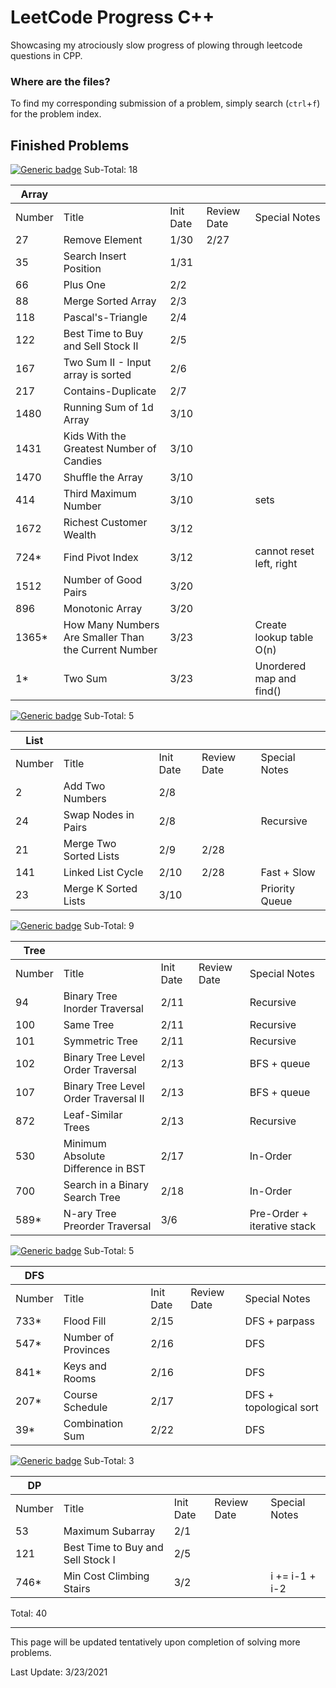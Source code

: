 # LeetCode Progress C++
Showcasing my atrociously slow progress of plowing through leetcode questions in CPP.

### Where are the files?
To find my corresponding submission of a problem, simply search (`ctrl`+`f`) for the problem index.

## Finished Problems
[![Generic badge](https://img.shields.io/badge/LeetCode-Array-<Green>.svg)](https://leetcode.com/tag/array/) Sub-Total: 18

| Array  |                                                      |           |             |                          |
|--------|------------------------------------------------------|-----------|-------------|--------------------------|
| Number | Title                                                | Init Date | Review Date | Special Notes            |
| 27     | Remove Element                                       |    1/30   |    2/27     |                          |
| 35     | Search Insert Position                               |    1/31   |             |                          |
| 66     | Plus One                                             |    2/2    |             |                          |
| 88     | Merge Sorted Array                                   |    2/3    |             |                          |
| 118    | Pascal's-Triangle                                    |    2/4    |             |                          |
| 122    | Best Time to Buy and Sell Stock II                   |    2/5    |             |                          |
| 167    | Two Sum II - Input array is sorted                   |    2/6    |             |                          |
| 217    | Contains-Duplicate                                   |    2/7    |             |                          |
| 1480   | Running Sum of 1d Array                              |    3/10   |             |                          |
| 1431   | Kids With the Greatest Number of Candies             |    3/10   |             |                          |
| 1470   | Shuffle the Array                                    |    3/10   |             |                          |
| 414    | Third Maximum Number                                 |    3/10   |             | sets                     |
| 1672   | Richest Customer Wealth                              |    3/12   |             |                          |
| 724*   | Find Pivot Index                                     |    3/12   |             | cannot reset left, right |
| 1512   | Number of Good Pairs                                 |    3/20   |             |                          |
| 896    | Monotonic Array                                      |    3/20   |             |                          |
| 1365*  | How Many Numbers Are Smaller Than the Current Number |    3/23   |             | Create lookup table O(n) |
| 1*     | Two Sum                                              |    3/23   |             | Unordered map and find() |

[![Generic badge](https://img.shields.io/badge/LeetCode-List-<Blue>.svg)](https://leetcode.com/tag/linked-list/) Sub-Total: 5

| List   |                                      |           |             |                |
|--------|--------------------------------------|-----------|-------------|----------------|
| Number | Title                                | Init Date | Review Date | Special Notes  |
| 2      | Add Two Numbers                      |    2/8    |             |                |
| 24     | Swap Nodes in Pairs                  |    2/8    |             | Recursive      |
| 21     | Merge Two Sorted Lists               |    2/9    |  2/28       |                |
| 141    | Linked List Cycle                    |    2/10   |  2/28       | Fast + Slow    |
| 23     | Merge K Sorted Lists                 |    3/10   |             | Priority Queue |

[![Generic badge](https://img.shields.io/badge/LeetCode-Tree-<Blue>.svg)](https://leetcode.com/tag/tree/) Sub-Total: 9

| Tree   |                                      |           |             |                             |
|--------|--------------------------------------|-----------|-------------|-----------------------------|
| Number | Title                                | Init Date | Review Date | Special Notes               |
| 94     | Binary Tree Inorder Traversal        |    2/11   |             | Recursive                   |
| 100    | Same Tree                            |    2/11   |             | Recursive                   |
| 101    | Symmetric Tree                       |    2/11   |             | Recursive                   |
| 102    | Binary Tree Level Order Traversal    |    2/13   |             | BFS + queue                 |
| 107    | Binary Tree Level Order Traversal II |    2/13   |             | BFS + queue                 |
| 872    | Leaf-Similar Trees                   |    2/13   |             | Recursive                   |
| 530    | Minimum Absolute Difference in BST   |    2/17   |             | In-Order                    |
| 700    | Search in a Binary Search Tree       |    2/18   |             | In-Order                    |
| 589*   | N-ary Tree Preorder Traversal        |    3/6    |             | Pre-Order + iterative stack |
	


[![Generic badge](https://img.shields.io/badge/LeetCode-DFS-<Blue>.svg)](https://leetcode.com/tag/dfs/) Sub-Total: 5

| DFS    |                                      |           |             |                         |
|--------|--------------------------------------|-----------|-------------|-------------------------|
| Number | Title                                | Init Date | Review Date | Special Notes           |
| 733*   | Flood Fill                           |    2/15   |             | DFS + parpass           |
| 547*   | Number of Provinces                  |    2/16   |             | DFS                     |
| 841*   | Keys and Rooms                       |    2/16   |             | DFS                     |
| 207*   | Course Schedule                      |    2/17   |             | DFS + topological sort  |
| 39*    | Combination Sum                      |    2/22   |             | DFS                     |

[![Generic badge](https://img.shields.io/badge/LeetCode-DP-<Blue>.svg)](https://leetcode.com/tag/dfs/) Sub-Total: 3

| DP     |                                      |           |             |                |
|--------|--------------------------------------|-----------|-------------|----------------|
| Number | Title                                | Init Date | Review Date | Special Notes  |
| 53     | Maximum Subarray                     |    2/1    |             |                |
| 121    | Best Time to Buy and Sell Stock I    |    2/5    |             |                |
| 746*   | Min Cost Climbing Stairs             |    3/2    |             | i += i-1 + i-2 |


Total: 40

---

This page will be updated tentatively upon completion of solving more problems.

Last Update: 3/23/2021

